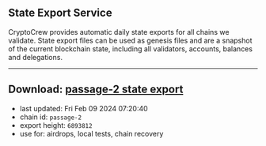 ## State Export Service
CryptoCrew provides automatic daily state exports for all chains we validate. State export files can be used as genesis files and are a snapshot of the current blockchain state, including all validators, accounts, balances and delegations.

---
**Download: [passage-2 state export](https://dl.ccvalidators.com/SERVICE/passage/passage-2_export_6893812.json)**
---

- last updated: Fri Feb 09 2024 07:20:40
- chain id: `passage-2`
- export height: `6893812`
- use for: airdrops, local tests, chain recovery
